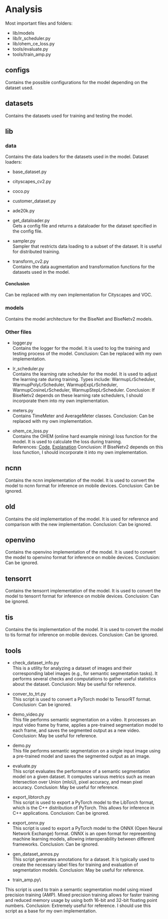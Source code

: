 # Analysis

Most important files and folders:
- lib/models
- lib/lr_scheduler.py
- lib/ohem_ce_loss.py
- tools/evaluate.py
- tools/train_amp.py

## configs

Contains the possible configurations for the model depending on the dataset used. 

## datasets

Contains the datasets used for training and testing the model. 

## lib

### data

Contains the data loaders for the datasets used in the model.
Dataset loaders:
- base_dataset.py
- cityscapes_cv2.py
- coco.py
- customer_dataset.py
- ade20k.py

- get_dataloader.py\
Gets a config file and returns a dataloader for the dataset specified in the config file.

- sampler.py\
Sampler that restricts data loading to a subset of the dataset. It is useful for distributed training.

- transform_cv2.py\
Contains the data augmentation and transformation functions for the datasets used in the model.

#### Conclusion

Can be replaced with my own implementation for Cityscapes and VOC. 

### models

Contains the model architecture for the BiseNet and BiseNetv2 models.

### Other files

- logger.py\
Contains the logger for the model. It is used to log the training and testing process of the model.
Conclusion: Can be replaced with my own implementation.

- lr_scheduler.py\
Contains the learning rate scheduler for the model. It is used to adjust the learning rate during training.
Types include: WarmupLrScheduler, WarmupPolyLrScheduler, WarmupExpLrScheduler, WarmupCosineLrScheduler, WarmupStepLrScheduler. 
Conclusion: If BiseNetv2 depends on these learning rate schedulers, I should incorporate them into my own implementation.

- meters.py\
Contains TimeMeter and AverageMeter classes.
Conclusion: Can be replaced with my own implementation.

- ohem_ce_loss.py\
Contains the OHEM (online hard example mining) loss function for the model. It is used to calculate the loss during training.\
References: [Code](https://github.com/open-mmlab/mmsegmentation/blob/main/mmseg/models/losses/ohem_cross_entropy_loss.py), [Explanation](https://paperswithcode.com/method/ohem)
Conclusion: If BiseNetv2 depends on this loss function, I should incorporate it into my own implementation.

## ncnn

Contains the ncnn implementation of the model. It is used to convert the model to ncnn format for inference on mobile devices.
Conclusion: Can be ignored.

## old

Contains the old implementation of the model. It is used for reference and comparison with the new implementation.
Conclusion: Can be ignored.

## openvino

Contains the openvino implementation of the model. It is used to convert the model to openvino format for inference on mobile devices.
Conclusion: Can be ignored.

## tensorrt

Contains the tensorrt implementation of the model. It is used to convert the model to tensorrt format for inference on mobile devices.
Conclusion: Can be ignored.

## tis

Contains the tis implementation of the model. It is used to convert the model to tis format for inference on mobile devices.
Conclusion: Can be ignored.

## tools

- check_dataset_info.py\
This is a utility for analyzing a dataset of images and their corresponding label images (e.g., for semantic segmentation tasks). It performs several checks and computations to gather useful statistics about the dataset. 
Conclusion: May be useful for reference.

- conver_to_trt.py\
This script is used to convert a PyTorch model to TensorRT format.
Conclusion: Can be ignored.

- demo_video.py\
This file performs semantic segmentation on a video. It processes an input video frame by frame, applies a pre-trained segmentation model to each frame, and saves the segmented output as a new video.
Conclusion: May be useful for reference.

- demo.py\
This file performs semantic segmentation on a single input image using a pre-trained model and saves the segmented output as an image.

- evaluate.py\
This script evaluates the performance of a semantic segmentation model on a given dataset. It computes various metrics such as mean Intersection over Union (mIoU), pixel accuracy, and mean pixel accuracy.
Conclusion: May be useful for reference.

- export_libtorch.py\
This script is used to export a PyTorch model to the LibTorch format, which is the C++ distribution of PyTorch. This allows for inference in C++ applications.
Conclusion: Can be ignored.

- export_onnx.py\
This script is used to export a PyTorch model to the ONNX (Open Neural Network Exchange) format. ONNX is an open format for representing machine learning models, allowing interoperability between different frameworks.
Conclusion: Can be ignored.

- gen_dataset_annos.py\
This script generates annotations for a dataset. It is typically used to create the necessary label files for training and evaluation of segmentation models.
Conclusion: May be useful for reference.

- train_amp.py\

This script is used to train a semantic segmentation model using mixed precision training (AMP). Mixed precision training allows for faster training and reduced memory usage by using both 16-bit and 32-bit floating point numbers.
Conclusion: Extremely useful for reference. I should use this script as a base for my own implementation.